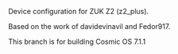 Device configuration for ZUK Z2 (z2_plus).

Based on the work of davidevinavil and Fedor917.

This branch is for building Cosmic OS 7.1.1
